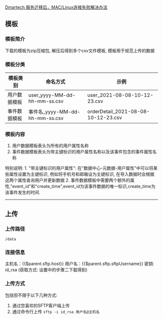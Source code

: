 
<a href="https://doc.dmartech.cn/chan-pin-geng-xin-ri-zhi/sftp-yuan-cheng-fu-wu-qi-di-zhi-gai-bian-bao-cuo-ji-jie-jue-fang-an" target="_blank">
Dmartech 服务迁移后，MAC/Linux连接失败解决办法
</a>

## 模板

### 模板简介

下载的模板为zip压缩包, 解压后得到多个csv文件模板, 模板用于规范上传的数据

### 模板分类

| 模板类别 | 命名方式 | 示例 |
| --- | --- | --- |
| 用户数据模板 | user_yyyy-MM-dd-hh-mm-ss.csv | user_2021-08-08-10-12-23.csv |
| 事件数据模板 | 事件名_yyyy-MM-dd-hh-mm-ss.csv | orderDetail_2021-08-08-10-12-23.csv |

### 模板内容

1. 用户数据模板表头为所有的用户属性名称
2. 事件数据模板表头为带主键标识的用户属性名称以及该事件包含的事件属性名称

特别说明:
    1. "带主键标识的用户属性": 在"数据中心-元数据-用户属性"中可以将某些属性设置为主键标识, 例如将手机号和邮箱设为主键标识, 在导入数据时会根据这两个属性查询用户并更新数据
    2. 事件数据模板中需要两个额外的属性,"event_id"和"create_time",event_id为该事件数据的唯一标识,create_time为该事件发生的时间.

---

## 上传
### 上传路径
```
/data
```

### 连接信息

主机名：{{$parent.sftp.host}}
用户名：{{$parent.sftp.sftpUsername}}
密钥: id_rsa (获取方式: 设置中的步骤二下载得到)

### 上传方式

包括但不限于以下几种方式:
1. 通过您喜欢的SFTP客户端上传
2. 通过命令行上传 `sftp -i id_rsa 用户名@主机名`
